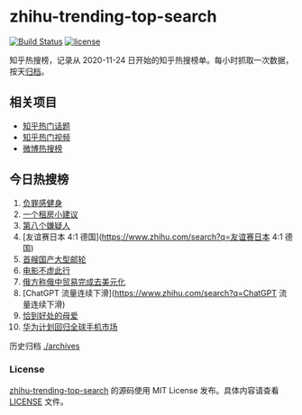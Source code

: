# zhihu-trending-top-search

[![Build Status](https://github.com/justjavac/zhihu-trending-top-search/workflows/ci/badge.svg?branch=main)](https://github.com/justjavac/zhihu-trending-top-search/actions)
[![license](https://img.shields.io/github/license/justjavac/zhihu-trending-top-search)](https://github.com/justjavac/zhihu-trending-top-search/blob/main/LICENSE)

知乎热搜榜，记录从 2020-11-24
日开始的知乎热搜榜单。每小时抓取一次数据，按天[归档](./archives)。

## 相关项目

- [知乎热门话题](https://github.com/justjavac/zhihu-trending-hot-questions)
- [知乎热门视频](https://github.com/justjavac/zhihu-trending-hot-video)
- [微博热搜榜](https://github.com/justjavac/weibo-trending-hot-search)

## 今日热搜榜

<!-- BEGIN -->
<!-- 最后更新时间 Mon Sep 11 2023 09:40:10 GMT+0800 (China Standard Time) -->

1. [负罪感健身](https://www.zhihu.com/search?q=负罪感健身)
1. [一个租房小建议](https://www.zhihu.com/search?q=一个租房小建议)
1. [第八个嫌疑人](https://www.zhihu.com/search?q=第八个嫌疑人)
1. [友谊赛日本 4:1 德国](https://www.zhihu.com/search?q=友谊赛日本 4:1 德国)
1. [首艘国产大型邮轮](https://www.zhihu.com/search?q=首艘国产大型邮轮)
1. [电影不虚此行](https://www.zhihu.com/search?q=电影不虚此行)
1. [俄方称俄中贸易完成去美元化](https://www.zhihu.com/search?q=俄方称俄中贸易完成去美元化)
1. [ChatGPT 流量连续下滑](https://www.zhihu.com/search?q=ChatGPT 流量连续下滑)
1. [恰到好处的母爱](https://www.zhihu.com/search?q=恰到好处的母爱)
1. [华为计划回归全球手机市场](https://www.zhihu.com/search?q=华为计划回归全球手机市场)

<!-- END -->

历史归档 [./archives](./archives)

### License

[zhihu-trending-top-search](https://github.com/justjavac/zhihu-trending-top-search)
的源码使用 MIT License 发布。具体内容请查看 [LICENSE](./LICENSE) 文件。
